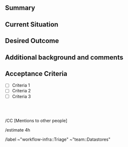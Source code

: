 ## Summary
<!--High level summary of what is the challenge - or work - that we want address and manage with this issue -->

## Current Situation
<!--Describe the current situation which you are intending to iterate on with the work described in this issue, with enough detail -->

## Desired Outcome
<!--Describe the intended outcome of the work represented in this issue. How does it improve upon the current situation above?
Add sufficient detail here, so others can continue the work from these instructions, or collaborate with this work
-->

## Additional background and comments
<!--Add here any additional information and resources relevant to manage this work, that we might have skipped in the previous
sections (to keep them as clear as possible)
 -->

## Acceptance Criteria
<!--List out work items necessary to arrive at the desired outcome above, as atomically as possible -->
- [ ] Criteria 1
- [ ] Criteria 2
- [ ] Criteria 3

<br></br>

/CC [Mentions to other people]

/estimate 4h <!--Adjust the estimate of work needed and also add a weight for complexity-->

/label ~"workflow-infra::Triage" ~"team::Datastores" 
